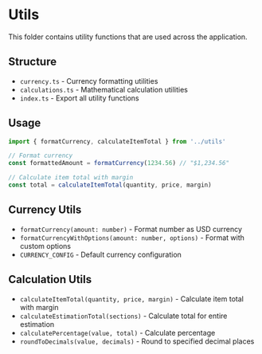 # Utils

This folder contains utility functions that are used across the application.

## Structure

- `currency.ts` - Currency formatting utilities
- `calculations.ts` - Mathematical calculation utilities
- `index.ts` - Export all utility functions

## Usage

```typescript
import { formatCurrency, calculateItemTotal } from '../utils'

// Format currency
const formattedAmount = formatCurrency(1234.56) // "$1,234.56"

// Calculate item total with margin
const total = calculateItemTotal(quantity, price, margin)
```

## Currency Utils

- `formatCurrency(amount: number)` - Format number as USD currency
- `formatCurrencyWithOptions(amount: number, options)` - Format with custom options
- `CURRENCY_CONFIG` - Default currency configuration

## Calculation Utils

- `calculateItemTotal(quantity, price, margin)` - Calculate item total with margin
- `calculateEstimationTotal(sections)` - Calculate total for entire estimation
- `calculatePercentage(value, total)` - Calculate percentage
- `roundToDecimals(value, decimals)` - Round to specified decimal places 
